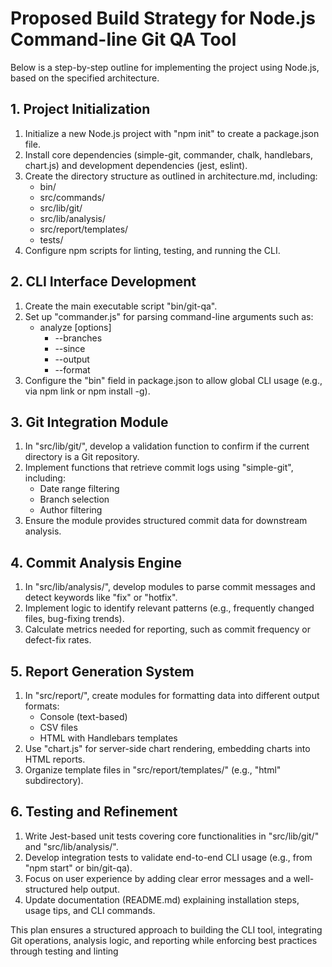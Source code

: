 # Proposed Build Strategy for Node.js Command-line Git QA Tool

Below is a step-by-step outline for implementing the project using Node.js, based on the specified architecture.

## 1. Project Initialization
1. Initialize a new Node.js project with "npm init" to create a package.json file.
2. Install core dependencies (simple-git, commander, chalk, handlebars, chart.js) and development dependencies (jest, eslint).
3. Create the directory structure as outlined in architecture.md, including:
   - bin/
   - src/commands/
   - src/lib/git/
   - src/lib/analysis/
   - src/report/templates/
   - tests/
4. Configure npm scripts for linting, testing, and running the CLI.

## 2. CLI Interface Development
1. Create the main executable script "bin/git-qa".
2. Set up "commander.js" for parsing command-line arguments such as:
   - analyze [options]
     - --branches
     - --since
     - --output
     - --format
3. Configure the "bin" field in package.json to allow global CLI usage (e.g., via npm link or npm install -g).

## 3. Git Integration Module
1. In "src/lib/git/", develop a validation function to confirm if the current directory is a Git repository.
2. Implement functions that retrieve commit logs using "simple-git", including:
   - Date range filtering
   - Branch selection
   - Author filtering
3. Ensure the module provides structured commit data for downstream analysis.

## 4. Commit Analysis Engine
1. In "src/lib/analysis/", develop modules to parse commit messages and detect keywords like "fix" or "hotfix".
2. Implement logic to identify relevant patterns (e.g., frequently changed files, bug-fixing trends).
3. Calculate metrics needed for reporting, such as commit frequency or defect-fix rates.

## 5. Report Generation System
1. In "src/report/", create modules for formatting data into different output formats:
   - Console (text-based)
   - CSV files
   - HTML with Handlebars templates
2. Use "chart.js" for server-side chart rendering, embedding charts into HTML reports.
3. Organize template files in "src/report/templates/" (e.g., "html" subdirectory).

## 6. Testing and Refinement
1. Write Jest-based unit tests covering core functionalities in "src/lib/git/" and "src/lib/analysis/".
2. Develop integration tests to validate end-to-end CLI usage (e.g., from "npm start" or bin/git-qa).
3. Focus on user experience by adding clear error messages and a well-structured help output.
4. Update documentation (README.md) explaining installation steps, usage tips, and CLI commands.

This plan ensures a structured approach to building the CLI tool, integrating Git operations, analysis logic, and reporting while enforcing best practices through testing and linting